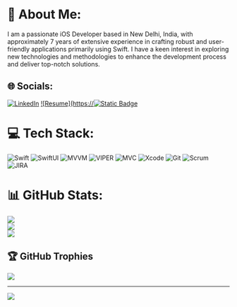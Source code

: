 # 💫 About Me:
I am a passionate iOS Developer based in New Delhi, India, with approximately 7 years of extensive experience in crafting robust and user-friendly applications primarily using Swift. I have a keen interest in exploring new technologies and methodologies to enhance the development process and deliver top-notch solutions.


## 🌐 Socials:
[![LinkedIn](https://img.shields.io/badge/LinkedIn-%230077B5.svg?logo=linkedin&logoColor=white)](https://linkedin.com/in/https://www.linkedin.com/in/khyati-dhawan-b6b70a127/) 
[![Resume](https://![Static Badge](https://img.shields.io/badge/Resume-8A2BE2)]([https://linkedin.com/in/https://www.linkedin.com/in/khyati-dhawan-b6b70a127/](https://docs.google.com/document/d/1jk9EDogfRZoUB_Ee_JSaplF5lY5ycgTfMClQ8eVvNVo/edit?usp=sharing)) 

# 💻 Tech Stack:
![Swift](https://img.shields.io/badge/swift-F54A2A?style=for-the-badge&logo=swift&logoColor=white)
![SwiftUI](https://img.shields.io/badge/SwiftUI-FFFFFF?color=FFFFFF)
![MVVM](https://img.shields.io/badge/MVVM-FFFFFF?color=FFFFFF)
![VIPER](https://img.shields.io/badge/MVVM-FFFFFF?color=FFFFFF)
![MVC](https://img.shields.io/badge/MVVM-FFFFFF?color=FFFFFF)
![Xcode](https://img.shields.io/badge/MVVM-FFFFFF?color=FFFFFF)
![Git](https://img.shields.io/badge/MVVM-FFFFFF?color=FFFFFF)
![Scrum](https://img.shields.io/badge/MVVM-FFFFFF?color=FFFFFF)
![JIRA](https://img.shields.io/badge/MVVM-FFFFFF?color=FFFFFF)
# 📊 GitHub Stats:
![](https://github-readme-stats.vercel.app/api?username=KhyatiDhawan20&theme=vision-friendly-dark&hide_border=false&include_all_commits=false&count_private=false)<br/>
![](https://github-readme-streak-stats.herokuapp.com/?user=KhyatiDhawan20&theme=vision-friendly-dark&hide_border=false)<br/>
![](https://github-readme-stats.vercel.app/api/top-langs/?username=KhyatiDhawan20&theme=vision-friendly-dark&hide_border=false&include_all_commits=false&count_private=false&layout=compact)

## 🏆 GitHub Trophies
![](https://github-profile-trophy.vercel.app/?username=KhyatiDhawan20&theme=radical&no-frame=false&no-bg=true&margin-w=4)

---
[![](https://visitcount.itsvg.in/api?id=KhyatiDhawan20&icon=0&color=0)](https://visitcount.itsvg.in)
